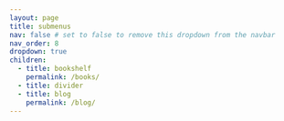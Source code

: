 ```yaml
---
layout: page
title: submenus
nav: false # set to false to remove this dropdown from the navbar
nav_order: 8
dropdown: true
children:
  - title: bookshelf
    permalink: /books/
  - title: divider
  - title: blog
    permalink: /blog/
---
```

